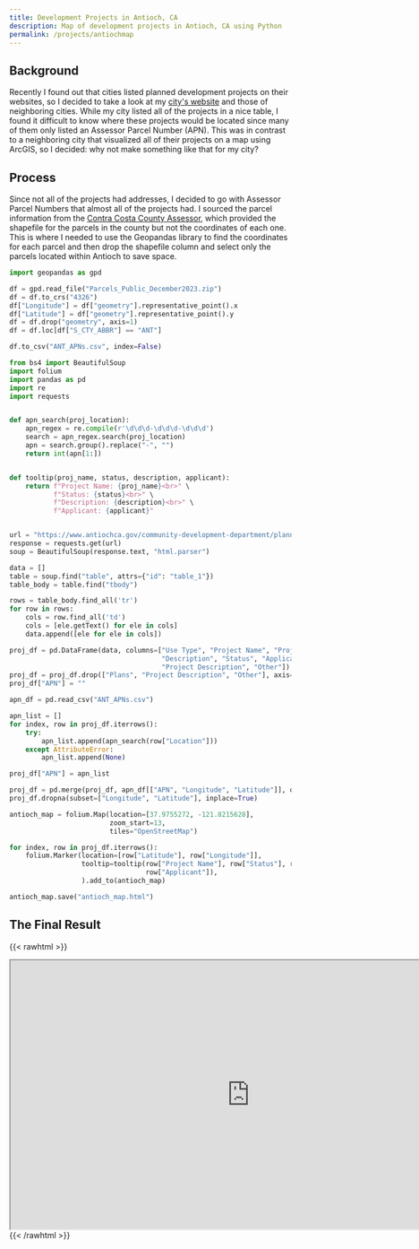 ```yaml
---
title: Development Projects in Antioch, CA
description: Map of development projects in Antioch, CA using Python
permalink: /projects/antiochmap
---
```

## Background
Recently I found out that cities listed planned development projects on their websites, so I decided to take a look at my [city's website](https://www.antiochca.gov/community-development-department/planning-division/current-projects/) and those of neighboring cities. While my city listed all of the projects in a nice table, I found it difficult to know where these projects would be located since many of them only listed an Assessor Parcel Number (APN). This was in contrast to a neighboring city that visualized all of their projects on a map using ArcGIS, so I decided: why not make something like that for my city?
## Process
Since not all of the projects had addresses, I decided to go with Assessor Parcel Numbers that almost all of the projects had. I sourced the parcel information from the [Contra Costa County Assessor](https://www.contracosta.ca.gov/552/Maps-Property-Information), which provided the shapefile for the parcels in the county but not the coordinates of each one. This is where I needed to use the Geopandas library to find the coordinates for each parcel and then drop the shapefile column and select only the parcels located within Antioch to save space.
```python
import geopandas as gpd

df = gpd.read_file("Parcels_Public_December2023.zip")
df = df.to_crs("4326")
df["Longitude"] = df["geometry"].representative_point().x
df["Latitude"] = df["geometry"].representative_point().y
df = df.drop("geometry", axis=1)
df = df.loc[df["S_CTY_ABBR"] == "ANT"]

df.to_csv("ANT_APNs.csv", index=False)
```

```python
from bs4 import BeautifulSoup
import folium
import pandas as pd
import re
import requests


def apn_search(proj_location):
    apn_regex = re.compile(r'\d\d\d-\d\d\d-\d\d\d')
    search = apn_regex.search(proj_location)
    apn = search.group().replace("-", "")
    return int(apn[1:])


def tooltip(proj_name, status, description, applicant):
    return f"Project Name: {proj_name}<br>" \
           f"Status: {status}<br>" \
           f"Description: {description}<br>" \
           f"Applicant: {applicant}"


url = "https://www.antiochca.gov/community-development-department/planning-division/current-projects/"
response = requests.get(url)
soup = BeautifulSoup(response.text, "html.parser")

data = []
table = soup.find("table", attrs={"id": "table_1"})
table_body = table.find("tbody")

rows = table_body.find_all('tr')
for row in rows:
    cols = row.find_all('td')
    cols = [ele.getText() for ele in cols]
    data.append([ele for ele in cols])

proj_df = pd.DataFrame(data, columns=["Use Type", "Project Name", "Project Number", "Location",
                                      "Description", "Status", "Applicant", "Plans",
                                      "Project Description", "Other"])
proj_df = proj_df.drop(["Plans", "Project Description", "Other"], axis=1)
proj_df["APN"] = ""

apn_df = pd.read_csv("ANT_APNs.csv")

apn_list = []
for index, row in proj_df.iterrows():
    try:
        apn_list.append(apn_search(row["Location"]))
    except AttributeError:
        apn_list.append(None)

proj_df["APN"] = apn_list

proj_df = pd.merge(proj_df, apn_df[["APN", "Longitude", "Latitude"]], on="APN", how="left")
proj_df.dropna(subset=["Longitude", "Latitude"], inplace=True)

antioch_map = folium.Map(location=[37.9755272, -121.8215628],
                         zoom_start=13,
                         tiles="OpenStreetMap")

for index, row in proj_df.iterrows():
    folium.Marker(location=[row["Latitude"], row["Longitude"]],
                  tooltip=tooltip(row["Project Name"], row["Status"], row["Description"],
                                  row["Applicant"]),
                  ).add_to(antioch_map)

antioch_map.save("antioch_map.html")
```
## The Final Result
{{< rawhtml >}}
<iframe src="https://rapg.me/projects/files/antioch_map.html"
 width="854" height="480"></iframe>
{{< /rawhtml >}}
